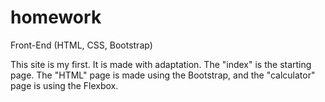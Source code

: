 # homework
Front-End (HTML, CSS, Bootstrap)

This site is my first. It is made with adaptation. 
The "index" is the starting page. 
The "HTML" page is made using the Bootstrap, and the "calculator" page is using the Flexbox.
